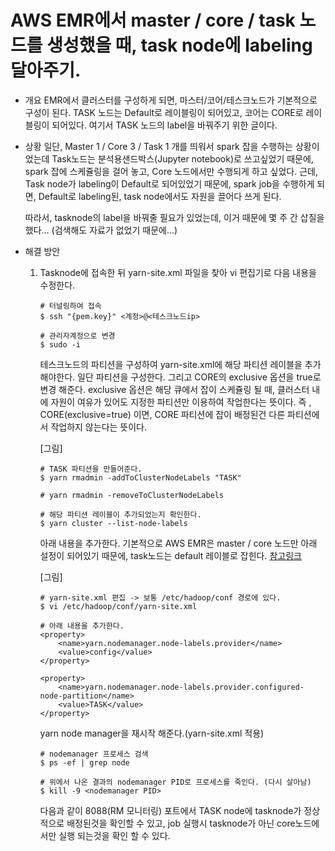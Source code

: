 # AWS EMR에서 master / core / task 노드를 생성했을 때, task node에 labeling 달아주기.

- 개요
    EMR에서 클러스터를 구성하게 되면, 마스터/코어/테스크노드가 기본적으로 구성이 된다.
    TASK 노드는 Default로 레이블링이 되어있고, 코어는 CORE로 레이블링이 되어있다.
    여기서 TASK 노드의 label을 바꿔주기 위한 글이다.

- 상황
    일단, Master 1 / Core 3 / Task 1 개를 띄워서 spark 잡을 수행하는 상황이었는데 Task노드는 분석용샌드박스(Jupyter notebook)로 쓰고싶었기 때문에,
    spark 잡에 스케쥴링을 걸어 놓고, Core 노드에서만 수행되게 하고 싶었다. 근데, Task node가 labeling이 Default로 되어있었기 때문에, spark job을 수행하게 되면, Default로 labeling된, task node에서도 자원을 끌어다 쓰게 된다.

    따라서, tasknode의 label을 바꿔줄 필요가 있었는데, 이거 때문에 몇 주 간 삽질을 했다... (검색해도 자료가 없었기 때문에...)

- 해결 방안
    1. Tasknode에 접속한 뒤 yarn-site.xml 파일을 찾아 vi 편집기로 다음 내용을 수정한다.
        ~~~
        # 터널링하여 접속
        $ ssh "{pem.key}" <계정>@<테스크노드ip>
        
        # 관리자계정으로 변경
        $ sudo -i
        ~~~

        테스크노드의 파티션을 구성하여 yarn-site.xml에 해당 파티션 레이블을 추가해야한다. 일단 파티션을 구성한다. 그리고 CORE의 exclusive 옵션을 true로 변경 해준다. exclusive 옵션은 해당 큐에서 잡이 스케쥴링 될 때, 클러스터 내에 자원이 여유가 있어도 지정한 파티션만 이용하여 작업한다는 뜻이다.
        즉 , CORE(exclusive=true) 이면, CORE 파티션에 잡이 배정된건 다른 파티션에서 작업하지 않는다는 뜻이다.

        [그림]
        ~~~
        # TASK 파티션을 만들어준다.
        $ yarn rmadmin -addToClusterNodeLabels "TASK"

        # yarn rmadmin -removeToClusterNodeLabels

        # 해당 파티션 레이블이 추가되었는지 확인한다.
        $ yarn cluster --list-node-labels
        ~~~

        
        아래 내용을 추가한다. 기본적으로 AWS EMR은 master / core 노드만 아래 설정이 되어있기 때문에, task노드는 default 레이블로 잡힌다. <a href = 'https://docs.aws.amazon.com/ko_kr/emr/latest/ManagementGuide/emr-plan-instances-guidelines.html'>참고링크</a>
        
        [그림]
        ~~~
        # yarn-site.xml 편집 -> 보통 /etc/hadoop/conf 경로에 있다.
        $ vi /etc/hadoop/conf/yarn-site.xml

        # 아래 내용을 추가한다.
        <property>
            <name>yarn.nodemanager.node-labels.provider</name>
            <value>config</value>
        </property>

        <property>
            <name>yarn.nodemanager.node-labels.provider.configured-node-partition</name>
            <value>TASK</value>
        </property>
        ~~~

        yarn node manager을 재시작 해준다.(yarn-site.xml 적용)
        ~~~
        # nodemanager 프로세스 검색
        $ ps -ef | grep node

        # 위에서 나온 결과의 nodemanager PID로 프로세스를 죽인다. (다시 살아남)
        $ kill -9 <nodemanager PID>
        ~~~

        다음과 같이 8088(RM 모니터링) 포트에서 TASK node에 tasknode가 정상적으로 배정된것을 확인할 수 있고, job 실행시 tasknode가 아닌 core노드에서만 실행 되는것을 확인 할 수 있다.


